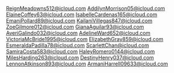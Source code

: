 ReignMeadowns512@icloud.com
AddilynMorrison05@icloud.com
ElaineCoffey63@icloud.com
IsabelleCardenas165@icloud.com
EmaniPollard89@icloud.com
KailaniVillegas847@icloud.com
ZoeGilmore012@icloud.com
GianaAguilar93@icloud.com
AveriGalindo032@icloud.com
AdelineWard652@icloud.com
VictoriaMcBride1995@icloud.com
ElizabethGray859@icloud.com
EsmeraldaPadilla78@icloud.com
ScarlettChan@icloud.com
SamiraCosta583@icloud.com
HaleyRomero0144@icloud.com
MilesHarding263@icloud.com
DestinyHenry037@icloud.com
LennonAtkinson893@icloud.com
ArmaniHarrell09633@icloud.com
